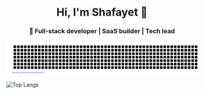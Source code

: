 <h1 align="center">Hi, I'm Shafayet 👋</h1>

<h3 align="center">🚀 Full-stack developer | SaaS builder | Tech lead</h3>
<div align="center">

![Shafayet](gitartwork.svg)

</div>

![Top Langs](https://github-readme-stats.vercel.app/api/top-langs/?username=shafayet9780&layout=compact&theme=tokyonight&hide=html,css)

<!--
## 📊 GitHub Stats
![GitHub stats](https://github-readme-stats.vercel.app/api?username=shafayet9780&show_icons=true&theme=radical)
!-->
